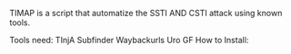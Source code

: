 TIMAP is a script that automatize the SSTI AND CSTI attack using known tools.

Tools need:
  TInjA 
  Subfinder
  Waybackurls
  Uro
  GF
How to Install:
  
